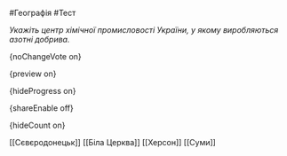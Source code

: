 #Географія #Тест

*Укажіть центр хімічної промисловості України, у якому виробляються азотні добрива.*

{noChangeVote on}

{preview on}

{hideProgress on}

{shareEnable off}

{hideCount on}

[[Сєвєродонецьк]]
[[Біла Церква]]
[[Херсон]]
[[Суми]]
